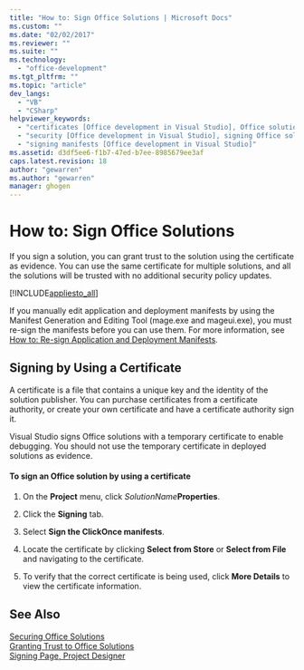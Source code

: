 ```yaml
---
title: "How to: Sign Office Solutions | Microsoft Docs"
ms.custom: ""
ms.date: "02/02/2017"
ms.reviewer: ""
ms.suite: ""
ms.technology: 
  - "office-development"
ms.tgt_pltfrm: ""
ms.topic: "article"
dev_langs: 
  - "VB"
  - "CSharp"
helpviewer_keywords: 
  - "certificates [Office development in Visual Studio], Office solutions"
  - "security [Office development in Visual Studio], signing Office solutions"
  - "signing manifests [Office development in Visual Studio]"
ms.assetid: d3df5ee6-f1b7-47ed-b7ee-8985679ee3af
caps.latest.revision: 18
author: "gewarren"
ms.author: "gewarren"
manager: ghogen
---
```

# How to: Sign Office Solutions
  If you sign a solution, you can grant trust to the solution using the certificate as evidence. You can use the same certificate for multiple solutions, and all the solutions will be trusted with no additional security policy updates.  
  
 [!INCLUDE[appliesto_all](../vsto/includes/appliesto-all-md.md)]  
  
 If you manually edit application and deployment manifests by using the Manifest Generation and Editing Tool (mage.exe and mageui.exe), you must re-sign the manifests before you can use them. For more information, see [How to: Re-sign Application and Deployment Manifests](/visualstudio/deployment/how-to-re-sign-application-and-deployment-manifests).  
  
## Signing by Using a Certificate  
 A certificate is a file that contains a unique key and the identity of the solution publisher. You can purchase certificates from a certificate authority, or create your own certificate and have a certificate authority sign it.  
  
 Visual Studio signs Office solutions with a temporary certificate to enable debugging. You should not use the temporary certificate in deployed solutions as evidence.  
  
#### To sign an Office solution by using a certificate  
  
1.  On the **Project** menu, click *SolutionName***Properties**.  
  
2.  Click the **Signing** tab.  
  
3.  Select **Sign the ClickOnce manifests**.  
  
4.  Locate the certificate by clicking **Select from Store** or **Select from File** and navigating to the certificate.  
  
5.  To verify that the correct certificate is being used, click **More Details** to view the certificate information.  
  
## See Also  
 [Securing Office Solutions](../vsto/securing-office-solutions.md)   
 [Granting Trust to Office Solutions](../vsto/granting-trust-to-office-solutions.md)   
 [Signing Page, Project Designer](/visualstudio/ide/reference/signing-page-project-designer)  
  
  